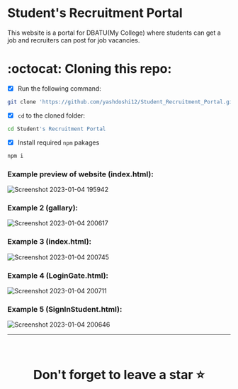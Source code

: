 # Student's Recruitment Portal

This website is a portal for DBATU(My College) where students can get a job and recruiters can post for job vacancies.

# :octocat: Cloning this repo:
- [x] Run the following command:
```bash 
git clone 'https://github.com/yashdoshi12/Student_Recruitment_Portal.git' 
```
- [x] `cd` to the cloned folder:
```bash 
cd Student's Recruitment Portal
```
- [x] Install required `npm` pakages
```bash 
npm i
```
### Example preview of website (index.html):
![Screenshot 2023-01-04 195942](https://user-images.githubusercontent.com/39629707/210578017-d8740f12-c360-4680-9528-9942c8d40445.jpg)


### Example 2 (gallary):
![Screenshot 2023-01-04 200617](https://user-images.githubusercontent.com/39629707/210578885-607de8e9-a2f8-4579-91ee-4e17d562ab52.jpg)

### Example 3 (index.html):

![Screenshot 2023-01-04 200745](https://user-images.githubusercontent.com/39629707/210579023-6773b7f9-f23a-45fe-bb44-c3c81d184eb0.jpg)

### Example 4 (LoginGate.html):

![Screenshot 2023-01-04 200711](https://user-images.githubusercontent.com/39629707/210579057-f4370bf8-377a-4143-86fe-7dcc0c431ed5.jpg)

### Example 5 (SignInStudent.html):
![Screenshot 2023-01-04 200646](https://user-images.githubusercontent.com/39629707/210580606-2d3d94b2-6368-491a-9072-ab70bc0f290f.jpg)
<hr />
<br />

# <div align="center">Don't forget to leave a star ⭐️</div>
